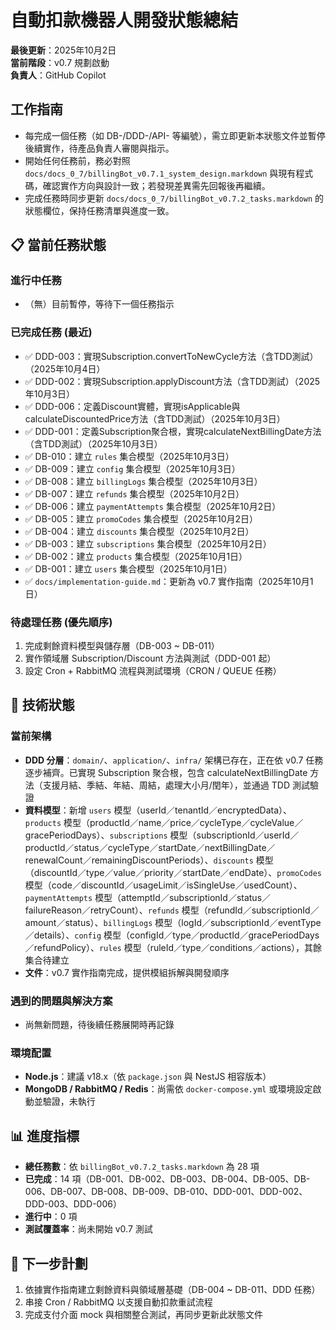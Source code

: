 # 自動扣款機器人開發狀態總結

**最後更新**：2025年10月2日  
**當前階段**：v0.7 規劃啟動  
**負責人**：GitHub Copilot

## 工作指南

- 每完成一個任務（如 DB-/DDD-/API- 等編號），需立即更新本狀態文件並暫停後續實作，待產品負責人審閱與指示。
- 開始任何任務前，務必對照 `docs/docs_0_7/billingBot_v0.7.1_system_design.markdown` 與現有程式碼，確認實作方向與設計一致；若發現差異需先回報後再繼續。
- 完成任務時同步更新 `docs/docs_0_7/billingBot_v0.7.2_tasks.markdown` 的狀態欄位，保持任務清單與進度一致。

## 📋 當前任務狀態

### 進行中任務
- （無）目前暫停，等待下一個任務指示

### 已完成任務 (最近)
- ✅ DDD-003：實現Subscription.convertToNewCycle方法（含TDD測試）（2025年10月4日）
- ✅ DDD-002：實現Subscription.applyDiscount方法（含TDD測試）（2025年10月3日）
- ✅ DDD-006：定義Discount實體，實現isApplicable與calculateDiscountedPrice方法（含TDD測試）（2025年10月3日）
- ✅ DDD-001：定義Subscription聚合根，實現calculateNextBillingDate方法（含TDD測試）（2025年10月3日）
- ✅ DB-010：建立 `rules` 集合模型（2025年10月3日）
- ✅ DB-009：建立 `config` 集合模型（2025年10月3日）
- ✅ DB-008：建立 `billingLogs` 集合模型（2025年10月3日）
- ✅ DB-007：建立 `refunds` 集合模型（2025年10月2日）
- ✅ DB-006：建立 `paymentAttempts` 集合模型（2025年10月2日）
- ✅ DB-005：建立 `promoCodes` 集合模型（2025年10月2日）
- ✅ DB-004：建立 `discounts` 集合模型（2025年10月2日）
- ✅ DB-003：建立 `subscriptions` 集合模型（2025年10月2日）
- ✅ DB-002：建立 `products` 集合模型（2025年10月1日）
- ✅ DB-001：建立 `users` 集合模型（2025年10月1日）
- ✅ `docs/implementation-guide.md`：更新為 v0.7 實作指南（2025年10月1日）

### 待處理任務 (優先順序)
1. 完成剩餘資料模型與儲存層（DB-003 ~ DB-011）
2. 實作領域層 Subscription/Discount 方法與測試（DDD-001 起）
3. 設定 Cron + RabbitMQ 流程與測試環境（CRON / QUEUE 任務）

## 🔧 技術狀態

### 當前架構
- **DDD 分層**：`domain/`、`application/`、`infra/` 架構已存在，正在依 v0.7 任務逐步補齊。已實現 Subscription 聚合根，包含 calculateNextBillingDate 方法（支援月結、季結、年結、周結，處理大小月/閏年），並通過 TDD 測試驗證
- **資料模型**：新增 `users` 模型（userId／tenantId／encryptedData）、`products` 模型（productId／name／price／cycleType／cycleValue／gracePeriodDays）、`subscriptions` 模型（subscriptionId／userId／productId／status／cycleType／startDate／nextBillingDate／renewalCount／remainingDiscountPeriods）、`discounts` 模型（discountId／type／value／priority／startDate／endDate）、`promoCodes` 模型（code／discountId／usageLimit／isSingleUse／usedCount）、`paymentAttempts` 模型（attemptId／subscriptionId／status／failureReason／retryCount）、`refunds` 模型（refundId／subscriptionId／amount／status）、`billingLogs` 模型（logId／subscriptionId／eventType／details）、`config` 模型（configId／type／productId／gracePeriodDays／refundPolicy）、`rules` 模型（ruleId／type／conditions／actions），其餘集合待建立
- **文件**：v0.7 實作指南完成，提供模組拆解與開發順序

### 遇到的問題與解決方案
- 尚無新問題，待後續任務展開時再記錄

### 環境配置
- **Node.js**：建議 v18.x（依 `package.json` 與 NestJS 相容版本）
- **MongoDB / RabbitMQ / Redis**：尚需依 `docker-compose.yml` 或環境設定啟動並驗證，未執行

## 📊 進度指標
- **總任務數**：依 `billingBot_v0.7.2_tasks.markdown` 為 28 項
- **已完成**：14 項（DB-001、DB-002、DB-003、DB-004、DB-005、DB-006、DB-007、DB-008、DB-009、DB-010、DDD-001、DDD-002、DDD-003、DDD-006）
- **進行中**：0 項
- **測試覆蓋率**：尚未開始 v0.7 測試

## 🎯 下一步計劃
1. 依據實作指南建立剩餘資料與領域層基礎（DB-004 ~ DB-011、DDD 任務）
2. 串接 Cron / RabbitMQ 以支援自動扣款重試流程
3. 完成支付介面 mock 與相關整合測試，再同步更新此狀態文件
